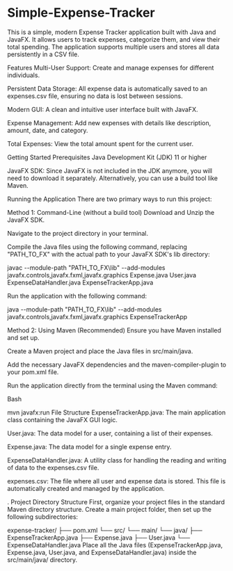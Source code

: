 # Simple-Expense-Tracker
This is a simple, modern Expense Tracker application built with Java and JavaFX. It allows users to track expenses, categorize them, and view their total spending. The application supports multiple users and stores all data persistently in a CSV file. 

Features
Multi-User Support: Create and manage expenses for different individuals.

Persistent Data Storage: All expense data is automatically saved to an expenses.csv file, ensuring no data is lost between sessions.

Modern GUI: A clean and intuitive user interface built with JavaFX.

Expense Management: Add new expenses with details like description, amount, date, and category.

Total Expenses: View the total amount spent for the current user.

Getting Started
Prerequisites
Java Development Kit (JDK) 11 or higher

JavaFX SDK: Since JavaFX is not included in the JDK anymore, you will need to download it separately. Alternatively, you can use a build tool like Maven.

Running the Application
There are two primary ways to run this project:

Method 1: Command-Line (without a build tool)
Download and Unzip the JavaFX SDK.

Navigate to the project directory in your terminal.

Compile the Java files using the following command, replacing "PATH_TO_FX" with the actual path to your JavaFX SDK's lib directory:

javac --module-path "PATH_TO_FX\lib" --add-modules javafx.controls,javafx.fxml,javafx.graphics Expense.java User.java ExpenseDataHandler.java ExpenseTrackerApp.java

Run the application with the following command:

java --module-path "PATH_TO_FX\lib" --add-modules javafx.controls,javafx.fxml,javafx.graphics ExpenseTrackerApp

Method 2: Using Maven (Recommended)
Ensure you have Maven installed and set up.

Create a Maven project and place the Java files in src/main/java.

Add the necessary JavaFX dependencies and the maven-compiler-plugin to your pom.xml file.

Run the application directly from the terminal using the Maven command:

Bash

mvn javafx:run
File Structure
ExpenseTrackerApp.java: The main application class containing the JavaFX GUI logic.

User.java: The data model for a user, containing a list of their expenses.

Expense.java: The data model for a single expense entry.

ExpenseDataHandler.java: A utility class for handling the reading and writing of data to the expenses.csv file.

expenses.csv: The file where all user and expense data is stored. This file is automatically created and managed by the application.


. Project Directory Structure
First, organize your project files in the standard Maven directory structure. Create a main project folder, then set up the following subdirectories:

expense-tracker/
├── pom.xml
└── src/
    └── main/
        └── java/
            ├── ExpenseTrackerApp.java
            ├── Expense.java
            ├── User.java
            └── ExpenseDataHandler.java
Place all the Java files (ExpenseTrackerApp.java, Expense.java, User.java, and ExpenseDataHandler.java) inside the src/main/java/ directory.
